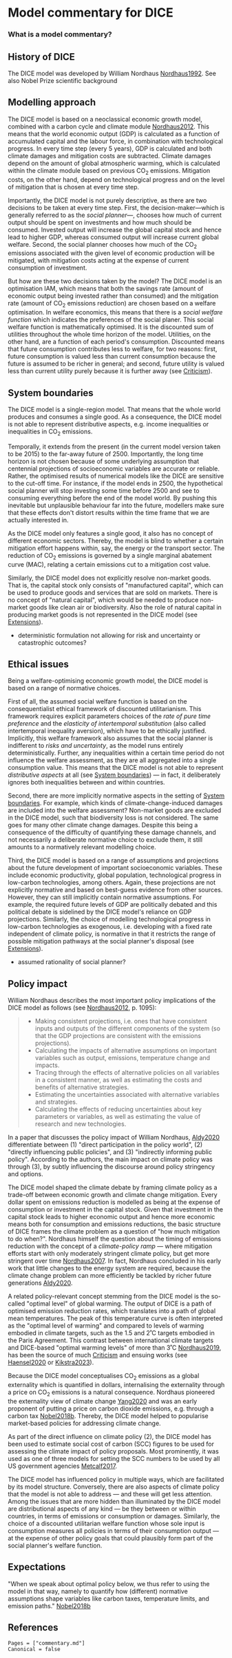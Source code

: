 # Model commentary for DICE

### What is a model commentary?

## History of DICE

The DICE model was developed by William Nordhaus [Nordhaus1992](@cite). See also Nobel Prize scientific background

## Modelling approach

The DICE model is based on a neoclassical economic growth model, combined with a carbon cycle and climate module [Nordhaus2012](@cite). This means that the world economic output (GDP) is calculated as a function of accumulated capital and the labour force, in combination with technological progress. In every time step (every 5 years), GDP is calculated and both climate damages and mitigation costs are subtracted. Climate damages depend on the amount of global atmospheric warming, which is calculated within the climate module based on previous CO$_2$ emissions. Mitigation costs, on the other hand, depend on technological progress and on the level of mitigation that is chosen at every time step.

Importantly, the DICE model is not purely descriptive, as there are two decisions to be taken at every time step. First, the decision-maker—which is generally referred to as the _social planner_—, chooses how much of current output should be spent on investments and how much should be consumed. Invested output will increase the global capital stock and hence lead to higher GDP, whereas consumed output will increase current global welfare. Second, the social planner chooses how much of the CO$_2$ emissions associated with the given level of economic production will be mitigated, with mitigation costs acting at the expense of current consumption of investment.

But how are these two decisions taken by the model? The DICE model is an optimisation IAM, which means that both the savings rate (amount of economic output being invested rather than consumed) and the mitigation rate (amount of CO$_2$ emissions reduction) are chosen based on a welfare optimisation. In welfare economics, this means that there is a _social welfare function_ which indicates the preferences of the social planer. This social welfare function is mathematically optimised. It is the discounted sum of utilities throughout the whole time horizon of the model. Utilities, on the other hand, are a function of each period's consumption. Discounted means that future consumption contributes less to welfare, for two reasons: first, future consumption is valued less than current consumption because the future is assumed to be richer in general; and second, future utility is valued less than current utility purely because it is further away (see [Criticism](@ref)).

## System boundaries

The DICE model is a single-region model. That means that the whole world produces and consumes a single good. As a consequence, the DICE model is not able to represent distributive aspects, e.g. income inequalities or inequalities in CO$_2$ emissions.

Temporally, it extends from the present (in the current model version taken to be 2015) to the far-away future of 2500. Importantly, the long time horizon is not chosen because of some underlying assumption that centennial projections of socioeconomic variables are accurate or reliable. Rather, the optimised results of numerical models like the DICE are sensitive to the cut-off time. For instance, if the model ends in 2500, the hypothetical social planner will stop investing some time before 2500 and see to consuming everything before the end of the model world. By pushing this inevitable but unplausible behaviour far into the future, modellers make sure that these effects don't distort results within the time frame that we are actually interested in.

As the DICE model only features a single good, it also has no concept of different economic sectors. Thereby, the model is blind to whether a certain mitigation effort happens within, say, the energy or the transport sector. The reduction of CO$_2$ emissions is governed by a single marginal abatement curve (MAC), relating a certain emissions cut to a mitigation cost value.

Similarly, the DICE model does not explicitly resolve non-market goods. That is, the capital stock only consists of "manufactured capital", which can be used to produce goods and services that are sold on markets. There is no concept of "natural capital", which would be needed to produce non-market goods like clean air or biodiversity. Also the role of natural capital in producing market goods is not represented in the DICE model (see [Extensions](@ref)).

- deterministic formulation not allowing for risk and uncertainty or catastrophic outcomes?

## Ethical issues

Being a welfare-optimising economic growth model, the DICE model is based on a range of normative choices. 

First of all, the assumed social welfare function is based on the consequentialist ethical framework of discounted utilitarianism. This framework requires explicit parameters choices of the _rate of pure time preference_ and the _elasticity of intertemporal substitution_ (also called intertemporal inequality aversion), which have to be ethically justified. Implicitly, this welfare framework also assumes that the social planner is indifferent to _risks and uncertainty_, as the model runs entirely deterministically. Further, any inequalities within a certain time period do not influence the welfare assessment, as they are all aggregated into a single consumption value. This means that the DICE model is not able to represent _distributive aspects_ at all (see [System boundaries](@ref)) — in fact, it deliberately ignores both inequalities between and within countries.

Second, there are more implicitly normative aspects in the setting of [System boundaries](@ref). For example, which kinds of climate-change-induced damages are included into the welfare assessment? Non-market goods are excluded in the DICE model, such that biodiversity loss is not considered. The same goes for many other climate change damages. Despite this being a consequence of the difficulty of quantifying these damage channels, and not necessarily a deliberate normative choice to exclude them, it still amounts to a normatively relevant modelling choice.

Third, the DICE model is based on a range of assumptions and projections about the future development of important socioeconomic variables. These include economic productivity, global population, technological progress in low-carbon technologies, among others. Again, these projections are not explicitly normative and based on best-guess evidence from other sources. However, they can still implicitly contain normative assumptions. For example, the required future levels of GDP are politically debated and this political debate is sidelined by the DICE model's reliance on GDP projections. Similarly, the choice of modelling technological progress in low-carbon technologies as exogenous, i.e. developing with a fixed rate independent of climate policy, is normative in that it restricts the range of possible mitigation pathways at the social planner's disposal (see [Extensions](@ref)).

- assumed rationality of social planner?

## Policy impact

William Nordhaus describes the most important policy implications of the DICE model as follows (see [Nordhaus2012](@citet), p. 1095):

>- Making consistent projections, i.e. ones that have consistent inputs and outputs of the different components of the system (so that the GDP projections are consistent with the emissions projections).
>- Calculating the impacts of alternative assumptions on important variables such as output, emissions, temperature change and impacts.
>- Tracing through the effects of alternative policies on all variables in a consistent manner, as well as estimating the costs and benefits of alternative strategies.
>- Estimating the uncertainties associated with alternative variables and strategies.
>- Calculating the effects of reducing uncertainties about key parameters or variables, as well as estimating the value of research and new technologies.

In a paper that discusses the policy impact of William Nordhaus, [Aldy2020](@citet) differentiate between (1) "direct participation in the policy world", (2) "directly influencing public policies", and (3) "indirectly informing public policy". According to the authors, the main impact on climate policy was through (3), by subtly influencing the discourse around policy stringency and options.

The DICE model shaped the climate debate by framing climate policy as a trade-off between economic growth and climate change mitigation. Every dollar spent on emissions reduction is modelled as being at the expense of consumption or investment in the capital stock. Given that investment in the capital stock leads to higher economic output and hence more economic means both for consumption and emissions reductions, the basic structure of DICE frames the climate problem as a question of "how much mitigation to do when?". 
Nordhaus himself the question about the timing of emissions reduction with the concept of a _climate-policy ramp_ — where mitigation efforts start with only moderately stringent climate policy, but get more stringent over time [Nordhaus2007](@citep). In fact, Nordhaus concluded in his early work that little changes to the energy system are required, because the climate change problem can more efficiently be tackled by richer future generations [Aldy2020](@citep).

A related policy-relevant concept stemming from the DICE model is the so-called "optimal level" of global warming. The output of DICE is a path of optimised emission reduction rates, which translates into a path of global mean temperatures. The peak of this temperature curve is often interpreted as the "optimal level of warming" and compared to levels of warming embodied in climate targets, such as the 1.5 and 2˚C targets embodied in the Paris Agreement. This contrast between international climate targets and DICE-based "optimal warming levels" of more than 3˚C [Nordhaus2019](@citep), has been the source of much [Criticism](@ref) and ensuing works (see [Haensel2020](@citet) or [Kikstra2023](@citet)).

Because the DICE model conceptualises CO$_2$ emissions as a global externality which is quantified in dollars, internalising the externality through a price on CO$_2$ emissions is a natural consequence. Nordhaus pioneered the externality view of climate change [Yang2020](@citep) and was an early proponent of putting a price on carbon dioxide emissions, e.g. through a carbon tax [Nobel2018b](@citep). Thereby, the DICE model helped to popularise market-based policies for addressing climate change.

As part of the direct influence on climate policy (2), the DICE model has been used to estimate social cost of carbon (SCC) figures to be used for assessing the climate impact of policy proposals. Most prominently, it was used as one of three models for setting the SCC numbers to be used by all US government agencies [Metcalf2017](@citep).

The DICE model has influenced policy in multiple ways, which are facilitated by its model structure. Conversely, there are also aspects of climate policy that the model is not able to address — and these will get less attention. Among the issues that are more hidden than illuminated by the DICE model are distributional aspects of any kind — be they between or within countries, in terms of emissions or consumption or damages. Similarly, the choice of a discounted utilitarian welfare function whose sole input is consumption measures all policies in terms of their consumption output — at the expense of other policy goals that could plausibly form part of the social planner's welfare function.

## Expectations

"When we speak about optimal policy below, we thus refer to using the model in that way, namely to quantify how (different) normative assumptions shape variables like carbon taxes, temperature limits, and emission paths." [Nobel2018b](@citep)

## References

```@bibliography
Pages = ["commentary.md"]
Canonical = false
```